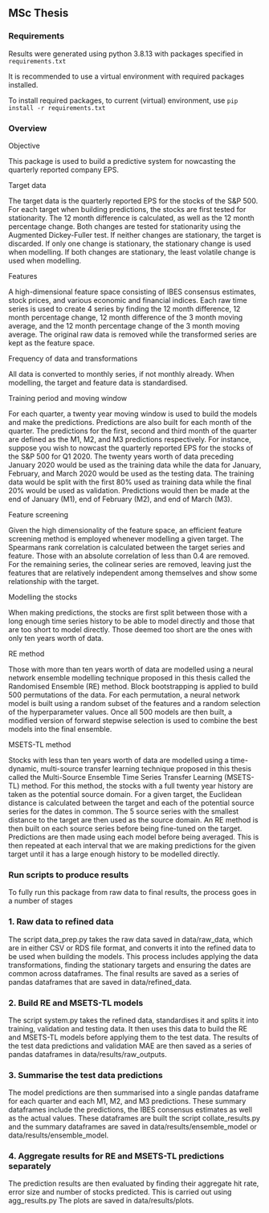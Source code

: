 ## MSc Thesis

### Requirements
Results were generated using python 3.8.13
with packages specified in `requirements.txt`

It is recommended to use a virtual environment with required packages installed.

To install required packages, to current (virtual) environment, use
`pip install -r requirements.txt`

### Overview

Objective

This package is used to build a predictive system for nowcasting the quarterly
reported company EPS. 

Target data

The target data is the quarterly reported EPS for the stocks of the S&P 500. For 
each target when building predictions, the stocks are first tested for stationarity. 
The 12 month difference is calculated, as well as the 12 month percentage change. 
Both changes are tested for stationarity using the Augmented Dickey-Fuller test. 
If neither changes are stationary, the target is discarded. If only one change is 
stationary, the stationary change is used when modelling. If both changes are 
stationary, the least volatile change is used when modelling.

Features

A high-dimensional feature space consisting of IBES consensus estimates, stock
prices, and various economic and financial indices. Each raw time series is used
to create 4 series by finding the 12 month difference, 12 month percentage change,
12 month difference of the 3 month moving average, and the 12 month percentage
change of the 3 month moving average. The original raw data is removed while the
transformed series are kept as the feature space.

Frequency of data and transformations

All data is converted to monthly series, if not monthly already. When modelling,
the target and feature data is standardised.

Training period and moving window

For each quarter, a twenty year moving window is used to build the models and make 
the predictions. Predictions are also built for each month of the quarter. The
predictions for the first, second and third month of the quarter are defined as the
M1, M2, and M3 predictions respectively. For instance, suppose you wish to nowcast 
the quarterly reported EPS for the stocks of the S&P 500 for Q1 2020. The twenty 
years worth of data preceding January 2020 would be used as the training data while 
the data for January, February, and March 2020 would be used as the testing data. 
The training data would be split with the first 80% used as training data while the 
final 20% would be used as validation. Predictions would then be made at the end of
January (M1), end of February (M2), and end of March (M3).

Feature screening

Given the high dimensionality of the feature space, an efficient feature screening
method is employed whenever modelling a given target. The Spearmans rank correlation
is calculated between the target series and feature. Those with an absolute correlation
of less than 0.4 are removed. For the remaining series, the colinear series are
removed, leaving just the features that are relatively independent among themselves
and show some relationship with the target. 

Modelling the stocks

When making predictions, the stocks are first split between those with a long enough
time series history to be able to model directly and those that are too short to
model directly. Those deemed too short are the ones with only ten years worth of
data. 

RE method

Those with more than ten years worth of data are modelled using a neural network
ensemble modelling technique proposed in this thesis called the Randomised Ensemble
(RE) method. Block bootstrapping is applied to build 500 permutations of the data.
For each permutation, a neural network model is built using a random subset of the
features and a random selection of the hyperparameter values. Once all 500 models
are then built, a modified version of forward stepwise selection is used to combine
the best models into the final ensemble. 

MSETS-TL method

Stocks with less than ten years worth of data are modelled using a time-dynamic,
multi-source transfer learning technique proposed in this thesis called the
Multi-Source Ensemble Time Series Transfer Learning (MSETS-TL) method. For this 
method, the stocks with a full twenty year history are taken as the potential source
domain. For a given target, the Euclidean distance is calculated between the target
and each of the potential source series for the dates in common. The 5 source series
with the smallest distance to the target are then used as the source domain. An
RE method is then built on each source series before being fine-tuned on the target.
Predictions are then made using each model before being averaged. This is then
repeated at each interval that we are making predictions for the given target until
it has a large enough history to be modelled directly.

### Run scripts to produce results

To fully run this package from raw data to final results, the process goes in
a number of stages

### 1. Raw data to refined data

The script data_prep.py takes the raw data saved in data/raw_data, which are in 
either CSV or RDS file format, and converts it into the refined data to be used 
when building the models. This process includes applying the data transformations, 
finding the stationary targets and ensuring the dates are common across dataframes. 
The final results are saved as a series of pandas dataframes that are saved in 
data/refined_data.

### 2. Build RE and MSETS-TL models

The script system.py takes the refined data, standardises it and splits it into
training, validation and testing data. It then uses this data to build the RE and
MSETS-TL models before applying them to the test data. The results of the test
data predictions and validation MAE are then saved as a series of pandas dataframes
in data/results/raw_outputs.

### 3. Summarise the test data predictions

The model predictions are then summarised into a single pandas dataframe for
each quarter and each M1, M2, and M3 predictions. These summary dataframes include 
the predictions, the IBES consensus estimates as well as the actual values. These 
dataframes are built the script collate_results.py and the summary dataframes are 
saved in data/results/ensemble_model or data/results/ensemble_model. 

### 4. Aggregate results for RE and MSETS-TL predictions separately

The prediction results are then evaluated by finding their aggregate hit rate,
error size and number of stocks predicted. This is carried out using agg_results.py
The plots are saved in data/results/plots. 






